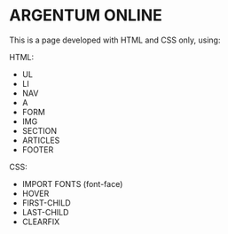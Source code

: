 # ARGENTUM ONLINE

This is a page developed with HTML and CSS only, using:

HTML:

* UL
* LI
* NAV
* A
* FORM
* IMG
* SECTION
* ARTICLES
* FOOTER

CSS:

* IMPORT FONTS (font-face)
* HOVER
* FIRST-CHILD
* LAST-CHILD
* CLEARFIX
